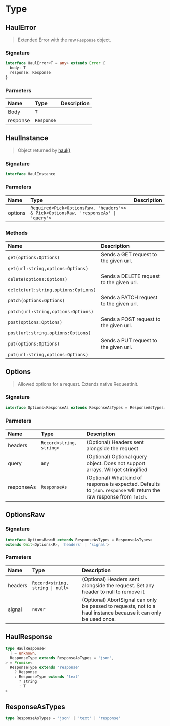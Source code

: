 # Type

## HaulError

> Extended Error with the raw `Response` object.

### Signature

```ts
interface HaulError<T = any> extends Error {
  body: T
  response: Response
}
```

### Parmeters

| Name | Type | Description |
| :------ | :------ | :------ |
| Body | `T` | |
| response | `Response` | |

## HaulInstance

> Object returned by [haul()](/function/haul)

### Signature

```ts
interface HaulInstance
```

### Parmeters

| Name | Type | Description |
| :------ | :------ | :------ |
| options | `Required<Pick<OptionsRaw, 'headers'>> & Pick<OptionsRaw, 'responseAs' \| 'query'>` | |

### Methods

| Name | Description |
| :------ | :------ |
| `get(options:Options)` | Sends a GET request to the given url. |
| `get(url:string,options:Options)` | |
| `delete(options:Options)` | Sends a DELETE request to the given url. |
| `delete(url:string,options:Options)` | |
| `patch(options:Options)` | Sends a PATCH request to the given url. |
| `patch(url:string,options:Options)` | |
| `post(options:Options)` | Sends a POST request to the given url. |
| `post(url:string,options:Options)` | |
| `put(options:Options)` | Sends a PUT request to the given url. |
| `put(url:string,options:Options)` | |

## Options

> Allowed options for a request. Extends native RequestInit.

### Signature

```ts
interface Options<ResponseAs extends ResponseAsTypes = ResponseAsTypes> extends RequestInit
```

### Parmeters

| Name | Type | Description |
| :------ | :------ | :------ |
| headers | `Record<string, string>` | (Optional) Headers sent alongside the request |
| query | `any` | (Optional) Optional query object. Does not support arrays. Will get stringified |
| responseAs | `ResponseAs` | (Optional) What kind of response is expected. Defaults to `json`. `response` will return the raw response from `fetch`. |

## OptionsRaw

### Signature

```ts
interface OptionsRaw<R extends ResponseAsTypes = ResponseAsTypes>
extends Omit<Options<R>, 'headers' | 'signal'>
```

### Parmeters

| Name | Type | Description |
| :------ | :------ | :------ |
| headers | `Record<string, string \| null>` | (Optional) Headers sent alongside the request. Set any header to null to remove it. |
| signal | `never` | (Optional) AbortSignal can only be passed to requests, not to a haul instance because it can only be used once. |

## HaulResponse

```ts
type HaulResponse<
  T = unknown,
  ResponseType extends ResponseAsTypes = 'json',
> = Promise<
  ResponseType extends 'response'
    ? Response
    : ResponseType extends 'text'
      ? string
      : T
>
```

## ResponseAsTypes

```ts
type ResponseAsTypes = 'json' | 'text' | 'response'
```
